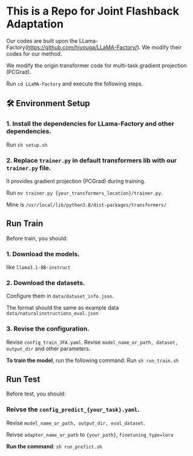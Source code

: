 # This is a Repo for Joint Flashback Adaptation
Our codes are built upon the LLama-Factory(https://github.com/hiyouga/LLaMA-Factory/). We modify their codes for our method.

We modify the origin transformer code for multi-task gradient projection (PCGrad).

Run `cd LLaMA-Factory` and execute the following steps.

## 🛠️ Environment Setup
### 1. Install the dependencies for LLama-Factory and other dependencies.
Run `sh setup.sh`
### 2. Replace `trainer.py` in default transformers lib with our `trainer.py` file. 
It provides gradient projection (PCGrad) during training.

Run `mv trainer.py {your_transformers_location}/trainer.py`. 

Mine is `/usr/local/lib/python3.8/dist-packages/transformers/`

## Run Train
Before train, you should:
### 1. Download the models.
like `llama3.1-8B-instruct`
### 2. Download the datasets.
Configure them in `data/dataset_info.json`. 

The format should the same as example data `data/naturalinstructions_eval.json`
### 3. Revise the configuration.
Revise `config_train_JFA.yaml`. Revise `model_name_or_path, dataset, output_dir` and other parameters.

**To train the model**, run the following command:
Run `sh run_train.sh`

## Run Test
Before test, you should:
### Reivse the `config_predict_{your_task}.yaml`. 
Revise `model_name_or_path, output_dir, eval_dataset`. 

Reivse `adapter_name_or_path` to `{your_path}`, `finetuning_type=lora`

**Run the command**: `sh run_prefict.sh`